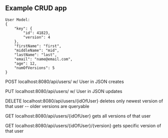 ## Example CRUD app

```
User Model:
{
    "key": {
        "id": 41823,
        "version": 4
    },
    "firstName": "first",
    "middleName": "mid",
    "lastName": "last",
    "email": "name@email.com",
    "age": 12,
    "numOfVersions": 5
}
```

POST localhost:8080/api/users/ w/ User in JSON creates

PUT localhost:8080/api/users/ w/ User in JSON updates

DELETE localhost:8080/api/users/{idOfUser} deletes
only newest version of that user -- older versions
are queryable

GET localhost:8080/api/users/{idOfUser} gets
all versions of that user

GET localhost:8080/api/users/{idOfUser}/{version} gets
specific version of that user

 